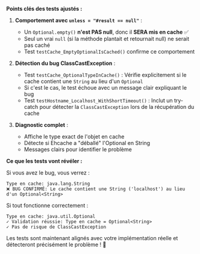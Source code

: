 **Points clés des tests ajustés :**

1. **Comportement avec `unless = "#result == null"`** :
   - Un `Optional.empty()` **n'est PAS null**, donc il **SERA mis en cache** ✅
   - Seul un vrai `null` (si la méthode plantait et retournait null) ne serait pas caché
   - Test `testCache_EmptyOptionalIsCached()` confirme ce comportement

2. **Détection du bug ClassCastException** :
   - Test `testCache_OptionalTypeInCache()` : Vérifie explicitement si le cache contient une `String` au lieu d'un `Optional`
   - Si c'est le cas, le test échoue avec un message clair expliquant le bug
   - Test `testHostname_Localhost_WithShortTimeout()` : Inclut un try-catch pour détecter la `ClassCastException` lors de la récupération du cache

3. **Diagnostic complet** :
   - Affiche le type exact de l'objet en cache
   - Détecte si Ehcache a "déballé" l'Optional en String
   - Messages clairs pour identifier le problème

**Ce que les tests vont révéler :**

Si vous avez le bug, vous verrez :
```
Type en cache: java.lang.String
❌ BUG CONFIRMÉ: Le cache contient une String ('localhost') au lieu d'un Optional<String>
```

Si tout fonctionne correctement :
```
Type en cache: java.util.Optional
✓ Validation réussie: Type en cache = Optional<String>
✓ Pas de risque de ClassCastException
```

Les tests sont maintenant alignés avec votre implémentation réelle et détecteront précisément le problème ! 🎯
